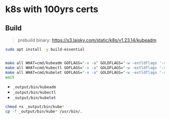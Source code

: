 # k8s with 100yrs certs


## Build

> prebuild binary: <https://s3.laisky.com/static/k8s/v1.23.14/kubeadm>

```sh
sudo apt install -y build-essential


make all WHAT=cmd/kubeadm GOFLAGS="-v -a" GOLDFLAGS="-w -extldflags '-static'" &
make all WHAT=cmd/kubectl GOFLAGS="-v -a" GOLDFLAGS="-w -extldflags '-static'" &
make all WHAT=cmd/kubelet GOFLAGS="-v -a" GOLDFLAGS="-w -extldflags '-static'" &
wait
```

- `_output/bin/kubeadm`
- `_output/bin/kubectl`
- `_output/bin/kubelet`

```sh
chmod +x _output/bin/kube*
cp -f _output/bin/kube* /usr/bin/.
```

